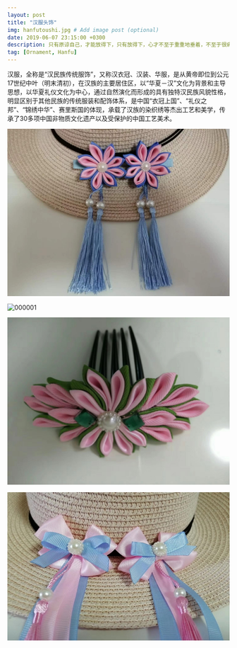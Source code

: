 ```yaml
---
layout: post
title: "汉服头饰"
img: hanfutoushi.jpg # Add image post (optional)
date: 2019-06-07 23:15:00 +0300
description: 只有原谅自己，才能放得下，只有放得下，心才不至于重重地垂着，不至于很痛很痛；当你原谅了自己，你会感觉身心都变得轻松，一切都是那么美好,黑暗中，一根火柴的光芒如此微不足道和短暂，然而，有时却阳光般耀眼与持久。在人们相爱的地方，是从没有黑夜的！
tag: [Ornament, Hanfu]
---
```



汉服，全称是“汉民族传统服饰”，又称汉衣冠、汉装、华服，是从黄帝即位到公元17世纪中叶（明末清初），在汉族的主要居住区，以“华夏－汉”文化为背景和主导思想，以华夏礼仪文化为中心，通过自然演化而形成的具有独特汉民族风貌性格，明显区别于其他民族的传统服装和配饰体系，是中国“衣冠上国”、“礼仪之邦”、“锦绣中华”、赛里斯国的体现，承载了汉族的染织绣等杰出工艺和美学，传承了30多项中国非物质文化遗产以及受保护的中国工艺美术。


![000000](../assets/img/000000.jpg)

![000001](000001.jpg)

![000002](assets/img/000002.jpg)

![000003](../assets/img/000003.jpg)





